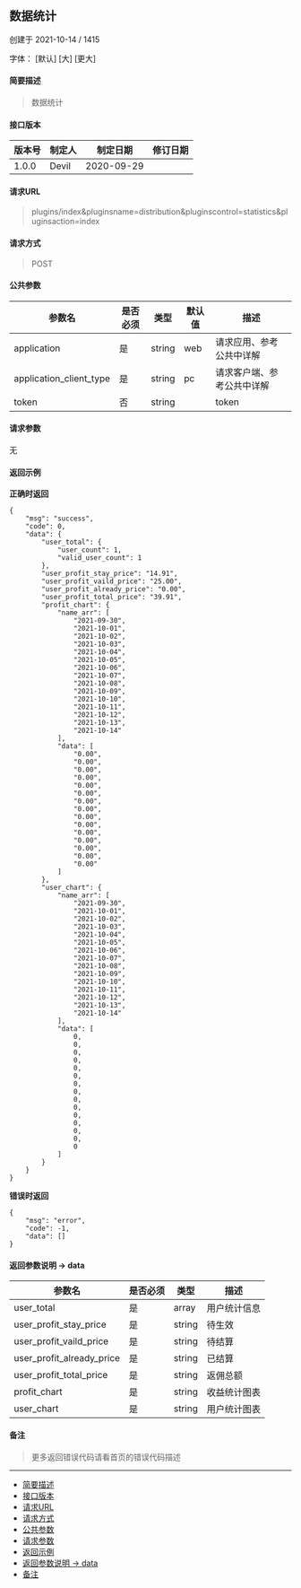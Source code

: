 ## 数据统计

创建于 2021-10-14 / 1415

字体： \[默认\] \[大\] \[更大\]

#### 简要描述

> 数据统计

#### 接口版本

| 版本号 | 制定人 | 制定日期 | 修订日期 |
| --- | --- | --- | --- |
| 1.0.0 | Devil | 2020-09-29 |  |

#### 请求URL

> plugins/index&pluginsname=distribution&pluginscontrol=statistics&pluginsaction=index

#### 请求方式

> POST

#### 公共参数

| 参数名 | 是否必须 | 类型 | 默认值 | 描述 |
| --- | --- | --- | --- | --- |
| application | 是 | string | web | 请求应用、参考公共中详解 |
| application\_client\_type | 是 | string | pc | 请求客户端、参考公共中详解 |
| token | 否 | string |  | token |

#### 请求参数

无

#### 返回示例

**正确时返回**

```
{
    "msg": "success",
    "code": 0,
    "data": {
        "user_total": {
            "user_count": 1,
            "valid_user_count": 1
        },
        "user_profit_stay_price": "14.91",
        "user_profit_vaild_price": "25.00",
        "user_profit_already_price": "0.00",
        "user_profit_total_price": "39.91",
        "profit_chart": {
            "name_arr": [
                "2021-09-30",
                "2021-10-01",
                "2021-10-02",
                "2021-10-03",
                "2021-10-04",
                "2021-10-05",
                "2021-10-06",
                "2021-10-07",
                "2021-10-08",
                "2021-10-09",
                "2021-10-10",
                "2021-10-11",
                "2021-10-12",
                "2021-10-13",
                "2021-10-14"
            ],
            "data": [
                "0.00",
                "0.00",
                "0.00",
                "0.00",
                "0.00",
                "0.00",
                "0.00",
                "0.00",
                "0.00",
                "0.00",
                "0.00",
                "0.00",
                "0.00",
                "0.00",
                "0.00"
            ]
        },
        "user_chart": {
            "name_arr": [
                "2021-09-30",
                "2021-10-01",
                "2021-10-02",
                "2021-10-03",
                "2021-10-04",
                "2021-10-05",
                "2021-10-06",
                "2021-10-07",
                "2021-10-08",
                "2021-10-09",
                "2021-10-10",
                "2021-10-11",
                "2021-10-12",
                "2021-10-13",
                "2021-10-14"
            ],
            "data": [
                0,
                0,
                0,
                0,
                0,
                0,
                0,
                0,
                0,
                0,
                0,
                0,
                0,
                0,
                0
            ]
        }
    }
}
```

**错误时返回**

```
{
    "msg": "error",
    "code": -1,
    "data": []
}
```

#### 返回参数说明 -> data

| 参数名 | 是否必须 | 类型 | 描述 |
| --- | --- | --- | --- |
| user\_total | 是 | array | 用户统计信息 |
| user\_profit\_stay\_price | 是 | string | 待生效 |
| user\_profit\_vaild\_price | 是 | string | 待结算 |
| user\_profit\_already\_price | 是 | string | 已结算 |
| user\_profit\_total\_price | 是 | string | 返佣总额 |
| profit\_chart | 是 | string | 收益统计图表 |
| user\_chart | 是 | string | 用户统计图表 |

#### 备注

> 更多返回错误代码请看首页的错误代码描述

* * *

+   [简要描述](#nav-0-H4)
+   [接口版本](#nav-2-H4)
+   [请求URL](#nav-3-H4)
+   [请求方式](#nav-4-H4)
+   [公共参数](#nav-5-H4)
+   [请求参数](#nav-6-H4)
+   [返回示例](#nav-7-H4)
+   [返回参数说明 -> data](#nav-8-H4)
+   [备注](#nav-9-H4)